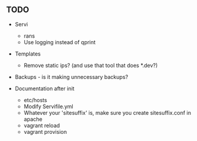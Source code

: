 ## TODO
* Servi
    * rans
    * Use logging instead of qprint


* Templates
    * Remove static ips? (and use that tool that does *.dev?)

* Backups - is it making unnecessary backups?

* Documentation after init
    * etc/hosts
    * Modify Servifile.yml
    * Whatever your 'sitesuffix' is, make sure you create sitesuffix.conf in apache
    * vagrant reload
    * vagrant provision
